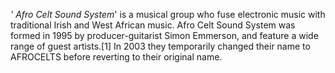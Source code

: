 _' Afro Celt Sound System_' is a musical group who fuse electronic music with traditional Irish and West African music. Afro Celt Sound System was formed in 1995 by producer-guitarist Simon Emmerson, and feature a wide range of guest artists.[1] In 2003 they temporarily changed their name to AFROCELTS before reverting to their original name.
